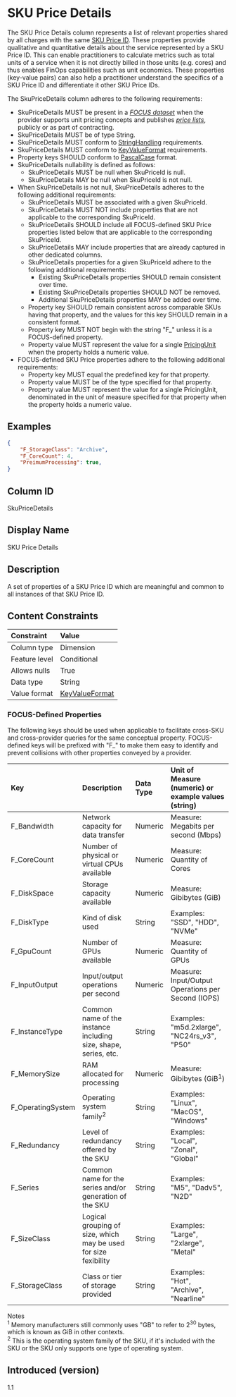 # SKU Price Details

The SKU Price Details column represents a list of relevant properties shared by all charges with the same [SKU Price ID](#skupriceid). These properties provide qualitative and quantitative details about the service represented by a SKU Price ID. This can enable practitioners to calculate metrics such as total units of a service when it is not directly billed in those units (e.g. cores) and thus enables FinOps capabilities such as unit economics. These properties (key-value pairs) can also help a practitioner understand the specifics of a SKU Price ID and differentiate it other SKU Price IDs.

The SkuPriceDetails column adheres to the following requirements:

* SkuPriceDetails MUST be present in a [*FOCUS dataset*](#glossary:FOCUS-dataset) when the provider supports unit pricing concepts and publishes [*price lists*](#glossary:price-list), publicly or as part of contracting.
* SkuPriceDetails MUST be of type String.
* SkuPriceDetails MUST conform to [StringHandling](#stringhandling) requirements.
* SkuPriceDetails MUST conform to [KeyValueFormat](#key-valueformat) requirements.
* Property keys SHOULD conform to [PascalCase](#glossary:pascalcase) format.
* SkuPriceDetails nullability is defined as follows:
  * SkuPriceDetails MUST be null when SkuPriceId is null.
  * SkuPriceDetails MAY be null when SkuPriceId is not null.
* When SkuPriceDetails is not null, SkuPriceDetails adheres to the following additional requirements:
  * SkuPriceDetails MUST be associated with a given SkuPriceId.
  * SkuPriceDetails MUST NOT include properties that are not applicable to the corresponding SkuPriceId.
  * SkuPriceDetails SHOULD include all FOCUS-defined SKU Price properties listed below that are applicable to the corresponding SkuPriceId.
  * SkuPriceDetails MAY include properties that are already captured in other dedicated columns.
  * SkuPriceDetails properties for a given SkuPriceId adhere to the following additional requirements:
    * Existing SkuPriceDetails properties SHOULD remain consistent over time.
    * Existing SkuPriceDetails properties SHOULD NOT be removed.
    * Additional SkuPriceDetails properties MAY be added over time.
  * Property key SHOULD remain consistent across comparable SKUs having that property, and the values for this key SHOULD remain in a consistent format.
  * Property key MUST NOT begin with the string "F_" unless it is a FOCUS-defined property.
  * Property value MUST represent the value for a single [PricingUnit](#pricingunit) when the property holds a numeric value.
* FOCUS-defined SKU Price properties adhere to the following additional requirements:
  * Property key MUST equal the predefined key for that property.
  * Property value MUST be of the type specified for that property.
  * Property value MUST represent the value for a single PricingUnit, denominated in the unit of measure specified for that property when the property holds a numeric value.

## Examples

```json
{
    "F_StorageClass": "Archive",
    "F_CoreCount": 4,
    "PreimumProcessing": true,
}
```

## Column ID

SkuPriceDetails

## Display Name

SKU Price Details

## Description

A set of properties of a SKU Price ID which are meaningful and common to all instances of that SKU Price ID.

## Content Constraints

| Constraint    | Value                              |
| :------------ | :--------------------------------- |
| Column type   | Dimension                          |
| Feature level | Conditional                        |
| Allows nulls  | True                               |
| Data type     | String                             |
| Value format  | [KeyValueFormat](#key-valueformat) |

### FOCUS-Defined Properties

The following keys should be used when applicable to facilitate cross-SKU and cross-provider queries for the same conceptual property. FOCUS-defined keys will be prefixed with "F_" to make them easy to identify and prevent collisions with other properties conveyed by a provider.

| Key                        | Description                                                     | Data Type        | Unit of Measure (numeric) or example values (string)  |
| :------------------------- | :-------------------------------------------------------------- | :--------------- | :---------------------------------------------------- |
| F_Bandwidth                | Network capacity for data transfer                              | Numeric          | Measure: Megabits per second (Mbps)                   |
| F_CoreCount                | Number of physical or virtual CPUs available                    | Numeric          | Measure: Quantity of Cores                            |
| F_DiskSpace                | Storage capacity available                                      | Numeric          | Measure: Gibibytes (GiB)                              |
| F_DiskType                 | Kind of disk used                                               | String           | Examples: "SSD", "HDD", "NVMe"                        |
| F_GpuCount                 | Number of GPUs available                                        | Numeric          | Measure: Quantity of GPUs                             |
| F_InputOutput              | Input/output operations per second                              | Numeric          | Measure: Input/Output Operations per Second (IOPS)    |
| F_InstanceType             | Common name of the instance including size, shape, series, etc. | String           | Examples: "m5d.2xlarge", "NC24rs_v3", "P50"           |
| F_MemorySize               | RAM allocated for processing                                    | Numeric          | Measure: Gibibytes (GiB<sup>1</sup>)                  |
| F_OperatingSystem          | Operating system family<sup>2</sup>                             | String           | Examples: "Linux", "MacOS", "Windows"                 |
| F_Redundancy               | Level of redundancy offered by the SKU                          | String           | Examples: "Local", "Zonal", "Global"                  |
| F_Series                   | Common name for the series and/or generation of the SKU         | String           | Examples: "M5", "Dadv5", "N2D"                        |
| F_SizeClass                | Logical grouping of size, which may be used for size fexibility | String           | Examples: "Large", "2xlarge", "Metal"                 |
| F_StorageClass             | Class or tier of storage provided                               | String           | Examples: "Hot", "Archive", "Nearline"                |

Notes
<br><sup>1</sup> Memory manufacturers still commonly uses "GB" to refer to 2<sup>30</sup> bytes, which is known as GiB in other contexts.
<br><sup>2</sup> This is the operating system family of the SKU, if it's included with the SKU or the SKU only supports one type of operating system.

## Introduced (version)

1.1
